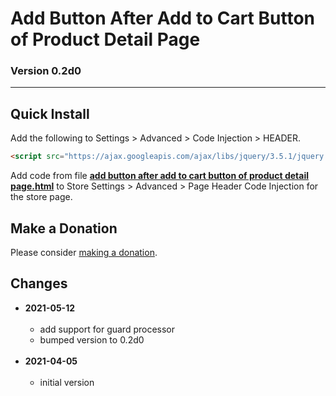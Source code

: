 # Add Button After Add to Cart Button of Product Detail Page

### Version 0.2d0

---

## Quick Install

Add the following to Settings > Advanced > Code Injection > HEADER.

```html
<script src="https://ajax.googleapis.com/ajax/libs/jquery/3.5.1/jquery.min.js"></script>
```

Add code from file
**[add button after add to cart button of product detail page.html](add%20button%20after%20add%20to%20cart%20button%20of%20product%20detail%20page.html#L1)**
to Store Settings > Advanced > Page Header Code Injection for the store page.

## Make a Donation

Please consider [making a donation](https://github.com/tomsWebConsulting/twcsl#make-a-donation).

## Changes

* **2021-05-12**
<br><br>
  * add support for guard processor
  * bumped version to 0.2d0
  <br><br>
* **2021-04-05**
<br><br>
  * initial version
